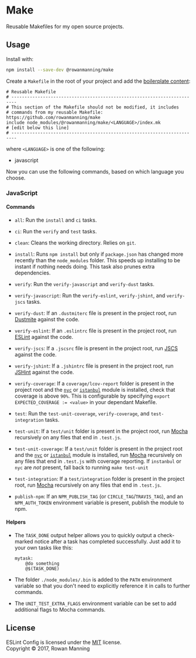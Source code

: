 
# Make

Reusable Makefiles for my open source projects.


## Usage

Install with:

```sh
npm install --save-dev @rowanmanning/make
```

Create a `Makefile` in the root of your project and add the [boilerplate content](boilerplate.mk):

```make
# Reusable Makefile
# ------------------------------------------------------------------------
# This section of the Makefile should not be modified, it includes
# commands from my reusable Makefile: https://github.com/rowanmanning/make
include node_modules/@rowanmanning/make/<LANGUAGE>/index.mk
# [edit below this line]
# ------------------------------------------------------------------------
```

where `<LANGUAGE>` is one of the following:

  * javascript

Now you can use the following commands, based on which language you choose.

### JavaScript

#### Commands

  * `all`: Run the `install` and `ci` tasks.

  * `ci`: Run the `verify` and `test` tasks.

  * `clean`: Cleans the working directory. Relies on `git`.

  * `install`: Runs `npm install` but only if `package.json` has changed more recently than the `node_modules` folder. This speeds up installing to be instant if nothing needs doing. This task also prunes extra dependencies.

  * `verify`: Run the `verify-javascript` and `verify-dust` tasks.

  * `verify-javascript`: Run the `verify-eslint`, `verify-jshint`, and `verify-jscs` tasks.

  * `verify-dust`: If an `.dustmiterc` file is present in the project root, run [Dustmite] against the code.

  * `verify-eslint`: If an `.eslintrc` file is present in the project root, run [ESLint] against the code.

  * `verify-jscs`: If a `.jscsrc` file is present in the project root, run [JSCS] against the code.

  * `verify-jshint`: If a `.jshintrc` file is present in the project root, run [JSHint] against the code.

  * `verify-coverage`: If a `coverage/lcov-report` folder is present in the project root and the [`nyc`][nyc] or [`istanbul`][istanbul] module is installed, check that coverage is above `90%`. This is configurable by specifying `export EXPECTED_COVERAGE := <value>` in your dependant Makefile.

  * `test`: Run the `test-unit-coverage`, `verify-coverage`, and `test-integration` tasks.

  * `test-unit`: If a `test/unit` folder is present in the project root, run [Mocha] recursively on any files that end in `.test.js`.

  * `test-unit-coverage`: If a `test/unit` folder is present in the project root and the [`nyc`][nyc] or [`istanbul`][istanbul] module is installed, run [Mocha] recursively on any files that end in `.test.js` with coverage reporting. If `instanbul` or `nyc` are _not_ present, fall back to running `make test-unit`

  * `test-integration`: If a `test/integration` folder is present in the project root, run [Mocha] recursively on any files that end in `.test.js`.

  * `publish-npm`: If an `NPM_PUBLISH_TAG` (or `CIRCLE_TAG`/`TRAVIS_TAG`), and an `NPM_AUTH_TOKEN` environment variable is present, publish the module to npm.

#### Helpers

  * The `TASK_DONE` output helper allows you to quickly output a check-marked notice after a task has completed successfully. Just add it to your own tasks like this:

    ```make
    mytask:
    	@do something
    	@$(TASK_DONE)
    ```

  * The folder `./node_modules/.bin` is added to the `PATH` environment variable so that you don't need to explicitly reference it in calls to further commands.

  * The `UNIT_TEST_EXTRA_FLAGS` environment variable can be set to add additional flags to Mocha commands.


## License

ESLint Config is licensed under the [MIT] license.<br/>
Copyright &copy; 2017, Rowan Manning



[dustmite]: https://github.com/springernature/dustmite
[eslint]: http://eslint.org/
[istanbul]: https://github.com/gotwarlost/istanbul
[jscs]: http://jscs.info/
[jshint]: http://jshint.com/
[mit]: LICENSE
[mocha]: https://mochajs.org/
[nyc]: https://github.com/istanbuljs/nyc
